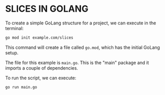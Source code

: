 # SLICES IN GOLANG

To create a simple GoLang structure for a project, we can execute in the terminal:

```bash
go mod init example.com/slices
```

This command will create a file called `go.mod`, which has the initial GoLang setup.

The file for this example is `main.go`. This is the "main" package and it imports a couple of dependencies.

To run the script, we can execute:

```bash
go run main.go
```
